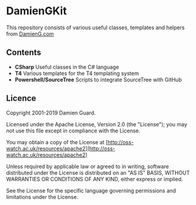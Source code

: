 # DamienGKit

This repository consists of various useful classes, templates and helpers from [DamienG.com](http://damieng.com)

## Contents

* **CSharp** Useful classes in the C# language
* **T4**	Various templates for the T4 templating system
* **Powershell/SourceTree** Scripts to integrate SourceTree with GitHub

## Licence

Copyright 2001-2019 Damien Guard.

Licensed under the Apache License, Version 2.0 (the "License"); you may not use this file except in compliance with the License.

You may obtain a copy of the License at [http://oss-watch.ac.uk/resources/apache2](http://oss-watch.ac.uk/resources/apache2)

Unless required by applicable law or agreed to in writing, software distributed under the License is distributed on an "AS IS" BASIS, WITHOUT WARRANTIES OR CONDITIONS OF ANY KIND, either express or implied.

See the License for the specific language governing permissions and limitations under the License.
